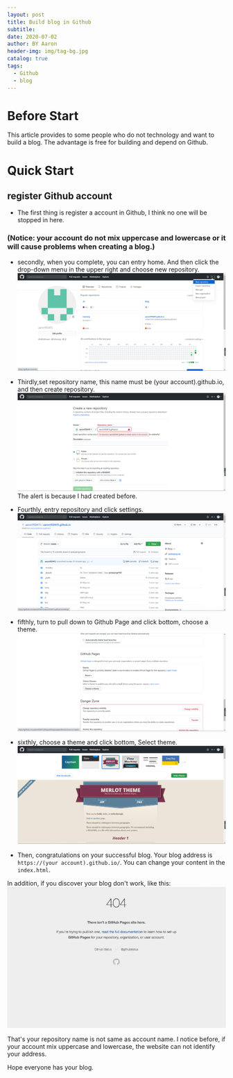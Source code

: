 ```yaml
---
layout: post
title: Build blog in Github
subtitle:
date: 2020-07-02
author: BY Aaron
header-img: img/tag-bg.jpg
catalog: true
tags:
  - Github
  - blog
---
```


# Before Start

This article provides to some people who do not technology and want to build a blog. The advantage is free for building and depend on Github.

# Quick Start

## register Github account

- The first thing is register a account in Github, I think no one will be stopped in here.

### (Notice: your account do not mix uppercase and lowercase or it will cause problems when creating a blog.)

- secondly, when you complete, you can entry home. And then click the drop-down menu in the upper right and choose new repository.
  ![](/img/process1.jpg)

- Thirdly,set repository name, this name must be (your account).github.io, and then create repository.
  ![](/img/process2.jpg)
  The alert is because I had created before.

- Fourthly, entry repository and click settings.
  ![](/img/process3.jpg)

- fifthly, turn to pull down to Github Page and click bottom, choose a theme.
  ![](/img/process4.jpg)

- sixthly, choose a theme and click bottom, Select theme.
  ![](/img/process5.jpg)

- Then, congratulations on your successful blog. Your blog address is `https://(your account).github.io/`. You can change your content in the `index.html`.

In addition, if you discover your blog don't work, like this:
![](/img/process6.jpg)

That's your repository name is not same as account name. I notice before, if your account mix uppercase and lowercase, the website can not identify your address.

Hope everyone has your blog.
